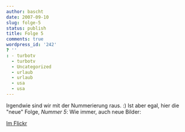 ```yaml
---
author: bascht
date: 2007-09-10
slug: folge-5
status: publish
title: Folge 5
comments: true
wordpress_id: '242'
? ''
: - turbotv
  - turbotv
  - Uncategorized
  - urlaub
  - urlaub
  - usa
  - usa
---
```


Irgendwie sind wir mit der Nummerierung raus. :) Ist aber egal,
hier die "neue" Folge, *Nummer 5*:
Wie immer, auch neue Bilder:

[Im Flickr](http://www.flickr.com/photos/bascht)



